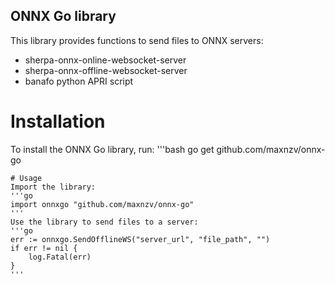 ## ONNX Go library
This library provides functions to send files to ONNX servers:
- sherpa-onnx-online-websocket-server
- sherpa-onnx-offline-websocket-server
- banafo python APRI script
# Installation
To install the ONNX Go library, run:
'''bash
go get github.com/maxnzv/onnx-go
```
# Usage
Import the library:
'''go
import onnxgo "github.com/maxnzv/onnx-go"
'''
Use the library to send files to a server:
'''go
err := onnxgo.SendOfflineWS("server_url", "file_path", "")
if err != nil {
    log.Fatal(err)
}
'''